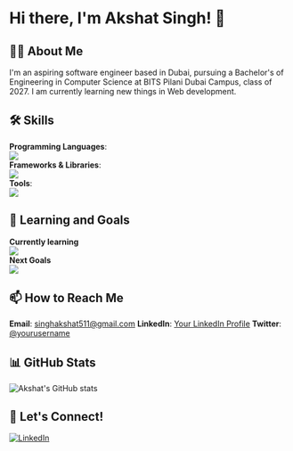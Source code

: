 # Hi there, I'm Akshat Singh! 👋

## 👨‍💻 About Me
I'm an aspiring software engineer based in Dubai, pursuing a Bachelor's of Engineering in Computer Science at BITS Pilani Dubai Campus, class of 2027. I am currently learning new things in Web development.

## 🛠️ Skills
**Programming Languages**:  
[![](https://skillicons.dev/icons?i=js,html,css,wasm)](https://skillicons.dev)  
**Frameworks & Libraries**:  
[![](https://skillicons.dev/icons?i=tailwind)](https://skillicons.dev)  
**Tools**:  
[![](https://skillicons.dev/icons?i=vscode)](https://skillicons.dev)  

## 🌱 Learning and Goals
**Currently learning**  
[![](https://skillicons.dev/icons?i=react)](https://skillicons.dev)  
**Next Goals**  
[![](https://skillicons.dev/icons?i=mongodb)](https://skillicons.dev) 

## 📫 How to Reach Me
**Email**: [singhakshat511@gmail.com](mailto:singhakshat511@gmail.com)
**LinkedIn**: [Your LinkedIn Profile](https://linkedin.com/in/yourprofile)
**Twitter**: [@yourusername](https://twitter.com/yourusername)

## 📊 GitHub Stats
![Akshat's GitHub stats](https://github-readme-stats.vercel.app/api?username=yourusername&show_icons=true&theme=radical)

## 🔗 Let's Connect!
[![LinkedIn](https://img.shields.io/badge/LinkedIn-0077B5?style=for-the-badge&logo=linkedin&logoColor=white)]([https://linkedin.com/in/yourprofile](https://www.linkedin.com/in/akshat-singh-5a2887200/))

